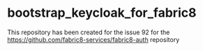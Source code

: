 # bootstrap_keycloak_for_fabric8
This repository has been created for the issue 92 for the https://github.com/fabric8-services/fabric8-auth repository
